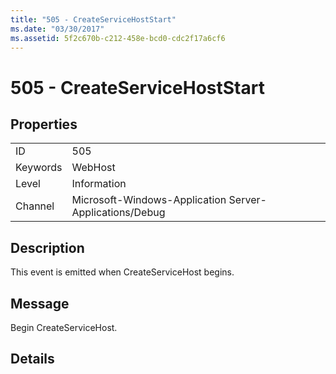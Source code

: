 ```yaml
---
title: "505 - CreateServiceHostStart"
ms.date: "03/30/2017"
ms.assetid: 5f2c670b-c212-458e-bcd0-cdc2f17a6cf6
---
```

# 505 - CreateServiceHostStart
## Properties  
  
|||  
|-|-|  
|ID|505|  
|Keywords|WebHost|  
|Level|Information|  
|Channel|Microsoft-Windows-Application Server-Applications/Debug|  
  
## Description  
 This event is emitted when CreateServiceHost begins.  
  
## Message  
 Begin CreateServiceHost.  
  
## Details
